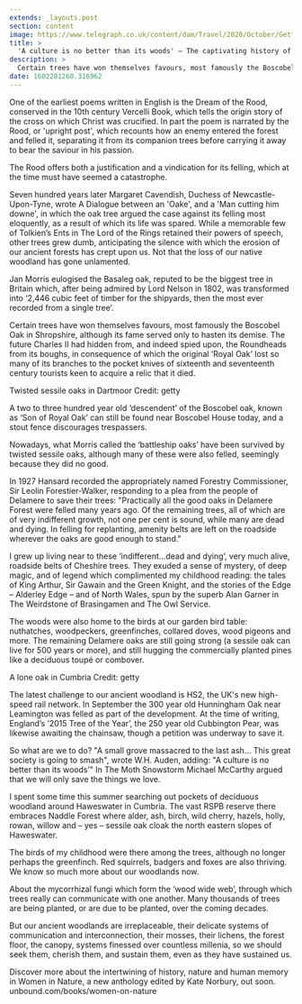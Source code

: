 ```yaml
--- 
extends: _layouts.post 
section: content 
image: https://www.telegraph.co.uk/content/dam/Travel/2020/October/GettyImages-1064250814.jpg?impolicy=logo-overlay 
title: > 
  'A culture is no better than its woods' – The captivating history of England's ancient trees 
description: > 
  Certain trees have won themselves favours, most famously the Boscobel Oak in Shropshire, although its fame served only to hasten its demise.Nowadays, what Morris called the ‘battleship oaks’ have been survived by twisted sessile oaks, although many of these were also felled, seemingly because they did no good.A lone oak in Cumbria Credit: gettyThe latest challenge to our ancient woodland is HS2, the UK's new high-speed rail network.Auden, adding: "A culture is no better than its woods’" In The Moth Snowstorm Michael McCarthy argued that we will only save the things we love.Many thousands of trees are being planted, or are due to be planted, over the coming decades. 
date: 1602281260.316962 
--- 
```

One of the earliest poems written in English is the Dream of the Rood, conserved in the 10th century Vercelli Book, which tells the origin story of the cross on which Christ was crucified. In part the poem is narrated by the Rood, or 'upright post', which recounts how an enemy entered the forest and felled it, separating it from its companion trees before carrying it away to bear the saviour in his passion.

The Rood offers both a justification and a vindication for its felling, which at the time must have seemed a catastrophe.

Seven hundred years later Margaret Cavendish, Duchess of Newcastle-Upon-Tyne, wrote A Dialogue between an 'Oake', and a 'Man cutting him downe', in which the oak tree argued the case against its felling most eloquently, as a result of which its life was spared. While a memorable few of Tolkien’s Ents in The Lord of the Rings retained their powers of speech, other trees grew dumb, anticipating the silence with which the erosion of our ancient forests has crept upon us. Not that the loss of our native woodland has gone unlamented.

Jan Morris eulogised the Basaleg oak, reputed to be the biggest tree in Britain which, after being admired by Lord Nelson in 1802, was transformed into ‘2,446 cubic feet of timber for the shipyards, then the most ever recorded from a single tree’.

Certain trees have won themselves favours, most famously the Boscobel Oak in Shropshire, although its fame served only to hasten its demise. The future Charles II had hidden from, and indeed spied upon, the Roundheads from its boughs, in consequence of which the original ‘Royal Oak’ lost so many of its branches to the pocket knives of sixteenth and seventeenth century tourists keen to acquire a relic that it died.

Twisted sessile oaks in Dartmoor Credit: getty

A two to three hundred year old ‘descendent’ of the Boscobel oak, known as ‘Son of Royal Oak’ can still be found near Boscobel House today, and a stout fence discourages trespassers.

Nowadays, what Morris called the ‘battleship oaks’ have been survived by twisted sessile oaks, although many of these were also felled, seemingly because they did no good.

In 1927 Hansard recorded the appropriately named Forestry Commissioner, Sir Leolin Forestier-Walker, responding to a plea from the people of Delamere to save their trees: "Practically all the good oaks in Delamere Forest were felled many years ago. Of the remaining trees, all of which are of very indifferent growth, not one per cent is sound, while many are dead and dying. In felling for replanting, amenity belts are left on the roadside wherever the oaks are good enough to stand."

I grew up living near to these ‘indifferent…dead and dying’, very much alive, roadside belts of Cheshire trees. They exuded a sense of mystery, of deep magic, and of legend which complimented my childhood reading: the tales of King Arthur, Sir Gawain and the Green Knight, and the stories of the Edge – Alderley Edge – and of North Wales, spun by the superb Alan Garner in The Weirdstone of Brasingamen and The Owl Service.

The woods were also home to the birds at our garden bird table: nuthatches, woodpeckers, greenfinches, collared doves, wood pigeons and more. The remaining Delamere oaks are still going strong (a sessile oak can live for 500 years or more), and still hugging the commercially planted pines like a deciduous toupé or combover.

A lone oak in Cumbria Credit: getty

The latest challenge to our ancient woodland is HS2, the UK's new high-speed rail network. In September the 300 year old Hunningham Oak near Leamington was felled as part of the development. At the time of writing, England’s ‘2015 Tree of the Year’, the 250 year old Cubbington Pear, was likewise awaiting the chainsaw, though a petition was underway to save it.

So what are we to do? "A small grove massacred to the last ash… This great society is going to smash", wrote W.H. Auden, adding: "A culture is no better than its woods’" In The Moth Snowstorm Michael McCarthy argued that we will only save the things we love.

I spent some time this summer searching out pockets of deciduous woodland around Haweswater in Cumbria. The vast RSPB reserve there embraces Naddle Forest where alder, ash, birch, wild cherry, hazels, holly, rowan, willow and – yes – sessile oak cloak the north eastern slopes of Haweswater.

The birds of my childhood were there among the trees, although no longer perhaps the greenfinch. Red squirrels, badgers and foxes are also thriving. We know so much more about our woodlands now.

About the mycorrhizal fungi which form the ‘wood wide web’, through which trees really can communicate with one another. Many thousands of trees are being planted, or are due to be planted, over the coming decades.

But our ancient woodlands are irreplaceable, their delicate systems of communication and interconnection, their mosses, their lichens, the forest floor, the canopy, systems finessed over countless millenia, so we should seek them, cherish them, and sustain them, even as they have sustained us.

Discover more about the intertwining of history, nature and human memory in Women in Nature, a new anthology edited by Kate Norbury, out soon. unbound.com/books/women-on-nature